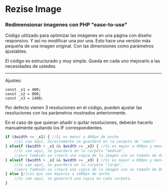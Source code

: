 # Rezise Image

### Redimensionar imagenes con PHP "ease-to-use"

Código utilizado para optimizar las imágenes en una página con diseño
responsivo. Y así no modificar una por una. Esto hace una versión más
pequeña de una imagen original. Con las dimensiones como parámetros
ajustables.

El código es estructurado y muy simple. Queda en cada uno mejorarlo a las necesidades de ustedes.

------------



Ajustes:

    const _x1 = 400;
    const _x2 = 800;
    const _x3 = 1400;

Por defecto vienen 3 resoluciones en el código, pueden ajustar las resoluciones con los parámetros mostrados anteriormente. 

En el caso de que quieran añadir o quitar resoluciones, deberán hacerlo manualmente quitando los IF correspondientes.

```php
if ($width <= _x1) { //Si es menor a 400px de ancho
    //Si cae aquí, directamente se guardará en la carpeta de "small"
} elseif ($width > _x1 && $width <= _x2) { //Si es mayor a 400px y menor o igual a 800px de ancho
    //Si cae aquí, se guardará en la carpeta "medium",
    //pero también se creará una copia de la imagen con un tamaño de 400px de ancho
} elseif ($width > _x2 && $width <= _x3) { //Si es mayor a 800px y menor o igual a 1400px de ancho
    //Si cae aquí, se guardará en la carpeta "large",
    //pero también se creará una copia de la imagen con un tamaño de 800px de ancho y otra de 400px.
} else {//Los que son mayores a 1400px de ancho
    //Si cae aquí, se generará una copia en cada carpeta.
}
```

